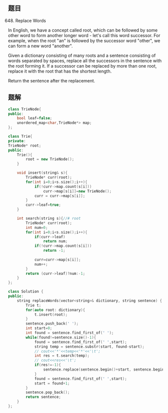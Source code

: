 ## 题目
648. Replace Words

In English, we have a concept called root, which can be followed by some other word to form another longer word - let's call this word successor. For example, when the root "an" is followed by the successor word "other", we can form a new word "another".

Given a dictionary consisting of many roots and a sentence consisting of words separated by spaces, replace all the successors in the sentence with the root forming it. If a successor can be replaced by more than one root, replace it with the root that has the shortest length.

Return the sentence after the replacement.

## 题解

```C++
class TrieNode{
public:
    bool leaf=false;
    unordered_map<char,TrieNode*> map;
};

class Trie{
private:
TrieNode* root;
public:
    Trie(){
        root = new TrieNode();
    }

    void insert(string& s){
        TrieNode* curr(root);
        for(int i=0;i<s.size();i++){
            if(!curr->map.count(s[i]))
                curr->map[s[i]]=new TrieNode();
            curr = curr->map[s[i]];
        }
        curr->leaf=true;
    }

    int search(string s){//# root
        TrieNode* curr(root);
        int num=0;
        for(int i=0;i<s.size();i++){
            if(curr->leaf)
                return num;
            if(!curr->map.count(s[i]))
                return -1;
            
            curr=curr->map[s[i]];
            num++;
        }
        return (curr->leaf)?num:-1;
    }
};

class Solution {
public:
    string replaceWords(vector<string>& dictionary, string sentence) {
        Trie t;
        for(auto root: dictionary){
            t.insert(root);
        }
        sentence.push_back(' ');
        int start=0;
        int found = sentence.find_first_of(' ');
        while(found!=sentence.size()-1){
            found = sentence.find_first_of(' ',start);
            string temp = sentence.substr(start, found-start);
            // cout<<'*'<<temp<<'*'<<'\t';
            int res = t.search(temp);
            // cout<<res<<'\t';
            if(res!=-1){
                sentence.replace(sentence.begin()+start, sentence.begin()+found, temp.substr(0,res));
            }
            found = sentence.find_first_of(' ',start);
            start = found+1;
        }
        sentence.pop_back();
        return sentence;
    }
};
```